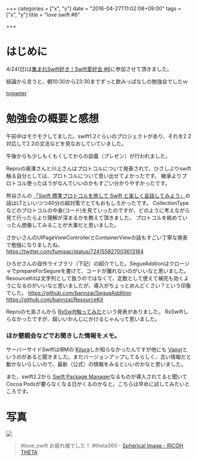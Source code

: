 +++
categories = ["x", "y"]
date = "2016-04-27T11:02:08+09:00"
tags = ["x", "y"]
title = "love swift #6"

+++

# はじめに

4/24(日)は<a href="http://love-swift.connpass.com/event/28615/" target="_blank">集まれSwift好き！Swift愛好会 #6</a>に参加させて頂きました。

結論から言うと、朝10:30から23:30までずっと飲みっぱなしの勉強会でしたｗ


<a href="http://togetter.com/li/967052" target="_blank">toggeter</a>

# 勉強会の概要と感想

午前中はモクモクしてました。swift1.2ぐらいのプロジェクトがあり、それを2.2対応して2.2の文法などを見なおしていていました。

午後からも少しもくもくしてからの談義（プレゼン）が行われました。

Reproの奥澤さんと川上さんはプロトコルについて発表されて、ひさしぶりswift触る自分としては、プロトコルについて思い出せてよかったです。
継承よりプロトコル使ったほうがなんでいいのかもすごい分かりやすかったです。

熊谷さんの <a href="http://twitter.com/es_kumagai/status/724164385481101312" target="_blank">「Swift 標準プロトコルを旅して Swift と楽しく会話してみよう」</a>の話はLTといいつつ40分の超対策でとてもおもしろかったです。
CollectionTypeなどのプロトコルの中身(コード)を見ていったのですが、どのように考えながら見て行ったらより理解が深まるかを教えて頂きました。
プロトコルを眺めていったん想像してみることが大事だと思いました。

さかいさんのUIPageViewControllerとContainerViewの話もすごい丁寧な発表で勉強になりましたね。
<a href="https://twitter.com/fumisac/status/724155827003613184" target="_blank">https://twitter.com/fumisac/status/724155827003613184</a>


ひろせさんの自作ライブラリ（下記）の紹介でした。SegueAddtionはクロージャでprepareForSegureを書けて、コードが離れないのがいいなと思いました。
ResourceKitは文字列として扱うのではなくて、定数として使えて補完も効くようになるのがいいなと思いましたが、導入がちょっとめんどくさい？という印象でした。
<a href="https://github.com/bannzai/SegueAddition" target="_blank">https://github.com/bannzai/SegueAddition</a>
<a href="https://github.com/bannzai/ResourceKit" target="_blank">https://github.com/bannzai/ResourceKit</a>


Reproの七島さんから <a href="http://qiita.com/jollyjoester/items/c4013c60acd453ea7248">RxSwift触ってみた</a>という発表がありました。
RxSwiftしらなかったですが、超いいかんじにかけるじゃんって思いました。

### ほか懇親会などでお聞きした情報をメモ。

サーバーサイドSwiftはIBMの <a href="http://qiita.com/akimacho/items/4e6742bc65a082779aef" target="_blank">Kitura</a>しか知らなかったんですが他にも <a href="http://qiita.com/nakailand/items/c68514263c1fadcd695e" target="_blank">Vapor</a>というのがあると聞きました。まだバージョンアップしてるらしく、古い情報だと動かないらしいので、最新（公式）の情報をみるといいのかなと思いました。

また、swift2.2から <a href="https://github.com/apple/swift-package-manager" target="_blank">Swift Package Manager</a>なるものが導入されてると聞いてCocoa Podsが要らなくなる日がくるのかなと。こちらは早めに試してみたいところです。

# 写真

<img src="http://kwmt27.net/images/2016/04/love-swift.jpg" />

<blockquote data-width="500" data-height="375" class="ricoh-theta-spherical-image" >#love_swift お疲れ様でした！ #theta360 - <a href="https://theta360.com/s/ix0WfEjlWeUpeVYHeDJu4PKUu" target="_blank">Spherical Image - RICOH THETA</a></blockquote>
<script async src="https://theta360.com/widgets.js" charset="utf-8"></script>